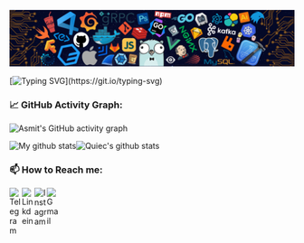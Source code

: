 
![](./src/header_.png)
<a href="https://www.python.org/"><img src="https://upload.wikimedia.org/wikipedia/commons/c/c3/Python-logo-notext.svg" align="right" height="0" width="0" ></a>

[![Typing SVG](https://readme-typing-svg.herokuapp.com?color=%2336BCF7&center=true&vCenter=true&width=600&lines=Hi+there+👋,+I+am+Anton+Parfenov!;+Welcome+to+My+Profile!;I+am+a+student+of+school+21;Always+learning+new+things+;)](https://git.io/typing-svg)

<!--   GitHub stats graph -->
### 📈 GitHub Activity Graph:
![Asmit's GitHub activity graph](https://activity-graph.herokuapp.com/graph?username=a-parfenov&hide_border=true&theme=redical)


![My github stats](https://github-readme-stats.vercel.app/api?username=a-parfenov&show_icons=true&theme=radical&include_all_commits=true)![Quiec's github stats](https://github-readme-stats.vercel.app/api/top-langs/?username=a-parfenov&theme=radical&layout=compact)



### 📫 How to Reach me:

</p>
<p align="left">
<a href="https://t.me/ParfenovAnton">
  <img align="left" alt="Telegram" width="22px" src="https://cdn.jsdelivr.net/npm/simple-icons@v3/icons/telegram.svg" />
</a>
  <span>     </span>
  <a href="https://www.linkedin.com/in/parfenov21/">
  <img align="left" alt="Linkdein" width="22px" src="https://cdn.jsdelivr.net/npm/simple-icons@v3/icons/linkedin.svg" />
</a>
  <span>     </span>
  <a href="https://instagram.com/parfeno1/">
  <img align="left" alt="Instagram" width="22px" src="https://cdn.jsdelivr.net/npm/simple-icons@v3/icons/instagram.svg" />
</a>
  <span>     </span>
  <a href="mailto:a.parfenov.job@gmail.com">
  <img align="left" alt="Gmail" width="22px" src="https://cdn.jsdelivr.net/npm/simple-icons@3.13.0/icons/gmail.svg" />
</a>
</p>



<!--

<p align="center">
	<img alt="a-parfenov's visitors" src="https://komarev.com/ghpvc/?username=a-parfenov&color=8c36db&style=flat&label=visitors" />
	<img alt="a-parfenov's followers" src="https://img.shields.io/github/followers/a-parfenov?color=blueviolet" />
	<img alt="a-parfenov's stars" src="https://img.shields.io/github/stars/a-parfenov?color=blueviolet" />
</p>

<img src="https://github-readme-streak-stats.herokuapp.com/?user=a-parfenov"></img>

|[![a-parfenov Github stats](https://github-readme-stats.vercel.app/api?username=a-parfenov&count_private=true&show_icons=true&hide=contribs,issues&hide_border=true)](https://github.com/a-parfenov?tab=repositories) | [![Most Used Languages](https://github-readme-stats.vercel.app/api/top-langs/?username=a-parfenov&layout=compact&hide_border=true)](https://github.com/a-parfenov?tab=repositories) |
|---|---|


 ### My_progress:

![aleslie's stats](https://badge42.herokuapp.com/api/stats/aleslie)

-->

